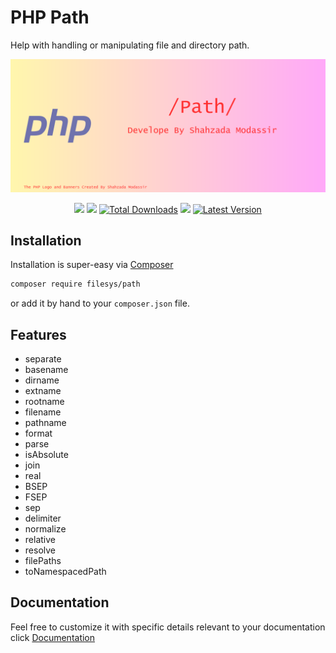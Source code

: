 # PHP Path

Help with handling or manipulating file and directory path.

![Banner](https://raw.githubusercontent.com/lazervel/assets/main/banners/path.png)

<p align="center">
<a href="https://github.com/shahzadamodassir"><img src="https://img.shields.io/badge/Author-Shahzada%20Modassir-%2344cc11?style=flat-square"/></a>
<a href="LICENSE"><img src="https://img.shields.io/github/license/lazervel/path?style=flat-square"/></a>
<a href="https://packagist.org/packages/filesys/path"><img src="https://img.shields.io/packagist/dt/filesys/path.svg?style=flat-square" alt="Total Downloads"></img></a>
<a href="https://github.com/lazervel/path/stargazers"><img src="https://img.shields.io/github/stars/lazervel/path?style=flat-square"/></a>
<a href="https://github.com/lazervel/path/releases"><img src="https://img.shields.io/github/release/lazervel/path.svg?style=flat-square" alt="Latest Version"></img></a>
</p>

## Installation

Installation is super-easy via [Composer](https://getcomposer.org)

```bash
composer require filesys/path
```

or add it by hand to your `composer.json` file.

## Features

- separate
- basename
- dirname
- extname
- rootname
- filename
- pathname
- format
- parse
- isAbsolute
- join
- real
- BSEP
- FSEP
- sep
- delimiter
- normalize
- relative
- resolve
- filePaths
- toNamespacedPath

## Documentation

Feel free to customize it with specific details relevant to your documentation click [Documentation](https://github.com/lazervel/path/wiki)

